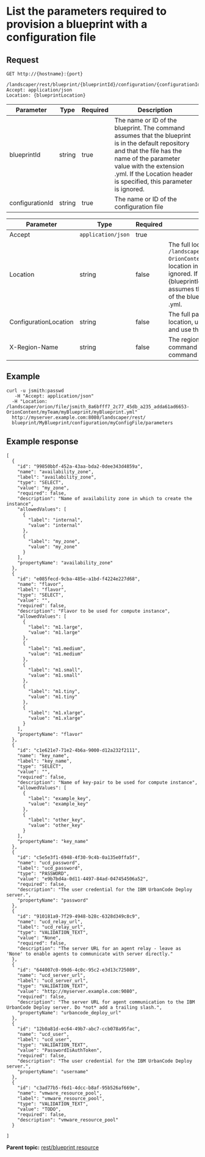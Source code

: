 # List the parameters required to provision a blueprint with a configuration file

## Request

```
GET http://{hostname}:{port}
  /landscaper/rest/blueprint/{blueprintId}/configuration/{configurationId}/parameters
Accept: application/json
Location: {blueprintLocation}

```

|Parameter|Type|Required|Description|
|---------|----|--------|-----------|
|blueprintId|string|true|The name or ID of the blueprint. The command assumes that the blueprint is in the default repository and that the file has the name of the parameter value with the extension .yml. If the Location header is specified, this parameter is ignored.|
|configurationId|string|true|The name or ID of the configuration file|

|Parameter|Type|Required|Description|
|---------|----|--------|-----------|
|Accept|`application/json`|true| |
|Location|string|false|The full location of the blueprint, such as `/landscaper/orion/file/jsmith_8a6bfff7_2c77_45db_a235_adda61ad6653-OrionContent/myTeam/myBlueprint/myBlueprint.yml`. If you specify the location in this header, the value of the \{blueprintId\} URL parameter is ignored. If you do not specify the location in this header, the value of the \{blueprintId\} URL parameter is used instead. In this case, the command assumes that the blueprint is in the default repository and that the name of the blueprint is the \{blueprintId\} URL parameter plus the extension .yml.|
|ConfigurationLocation|string|false|The full path to the configuration file on the blueprint designer; to get the location, use the method GET rest/blueprint/\{blueprintId\}/configuration and use the location parameter of the configuration file|
|X-Region-Name|string|false|The region to provision to \(optional\); if no region is specified, this command assumes the current region for the user that submitted the command|

## Example

```
curl -u jsmith:passwd 
   -H "Accept: application/json"
  -H "Location: /landscaper/orion/file/jsmith_8a6bfff7_2c77_45db_a235_adda61ad6653-OrionContent/myTeam/myBlueprint/myBlueprint.yml"
  http://myserver.example.com:8080/landscaper/rest/
  blueprint/MyBlueprint/configuration/myConfigFile/parameters
```

## Example response

```
[
  {
    "id": "99850bbf-452a-43aa-bda2-0dee343d4859a",
    "name": "availability_zone",
    "label": "availability_zone",
    "type": "SELECT",
    "value": "my_zone",
    "required": false,
    "description": "Name of availability zone in which to create the instance",
    "allowedValues": [
      {
        "label": "internal",
        "value": "internal"
      },
      {
        "label": "my_zone",
        "value": "my_zone"
      }
    ],
    "propertyName": "availability_zone"
  },
  {
    "id": "e085fecd-9cba-485e-a1bd-f4224e227d68",
    "name": "flavor",
    "label": "flavor",
    "type": "SELECT",
    "value": "",
    "required": false,
    "description": "Flavor to be used for compute instance",
    "allowedValues": [
      {
        "label": "m1.large",
        "value": "m1.large"
      },
      {
        "label": "m1.medium",
        "value": "m1.medium"
      },
      {
        "label": "m1.small",
        "value": "m1.small"
      },
      {
        "label": "m1.tiny",
        "value": "m1.tiny"
      },
      {
        "label": "m1.xlarge",
        "value": "m1.xlarge"
      }
    ],
    "propertyName": "flavor"
  },
  {
    "id": "c1e621e7-71e2-4b6a-9000-d12a232f2111",
    "name": "key_name",
    "label": "key_name",
    "type": "SELECT",
    "value": "",
    "required": false,
    "description": "Name of key-pair to be used for compute instance",
    "allowedValues": [
      {
        "label": "example_key",
        "value": "example_key"
      },
      {
        "label": "other_key",
        "value": "other_key"
      }
    ],
    "propertyName": "key_name"
  },
  {
    "id": "c5e5e3f1-6948-4f30-9c4b-0a135e0ffa5f",
    "name": "ucd_password",
    "label": "ucd_password",
    "type": "PASSWORD",
    "value": "e9b7bd4a-0d11-4497-84ad-047454506a52",
    "required": false,
    "description": "The user credential for the IBM UrbanCode Deploy server.",
    "propertyName": "password"
  },
  {
    "id": "910181a9-7f29-4948-b28c-6328d349c8c9",
    "name": "ucd_relay_url",
    "label": "ucd_relay_url",
    "type": "VALIDATION_TEXT",
    "value": "None",
    "required": false,
    "description": "The server URL for an agent relay - leave as 'None' to enable agents to communicate with server directly."
  },
  {
    "id": "644007c0-99d6-4c0c-95c2-e3d13c725089",
    "name": "ucd_server_url",
    "label": "ucd_server_url",
    "type": "VALIDATION_TEXT",
    "value": "http://myserver.example.com:9080",
    "required": false,
    "description": "The server URL for agent communication to the IBM UrbanCode Deploy server. Do *not* add a trailing slash.",
    "propertyName": "urbancode_deploy_url"
  },
  {
    "id": "12b0a81d-ec64-49b7-abc7-ccb078a95fac",
    "name": "ucd_user",
    "label": "ucd_user",
    "type": "VALIDATION_TEXT",
    "value": "PasswordIsAuthToken",
    "required": false,
    "description": "The user credential for the IBM UrbanCode Deploy server.",
    "propertyName": "username"
  },
  {
    "id": "c3ad77b5-f6d1-4dcc-b8af-95b526af669e",
    "name": "vmware_resource_pool",
    "label": "vmware_resource_pool",
    "type": "VALIDATION_TEXT",
    "value": "TODO",
    "required": false,
    "description": "vmware_resource_pool"
  }

]

```

**Parent topic:** [rest/blueprint resource](../../com.ibm.edt.api.doc/topics/rest_blueprint_.md)

